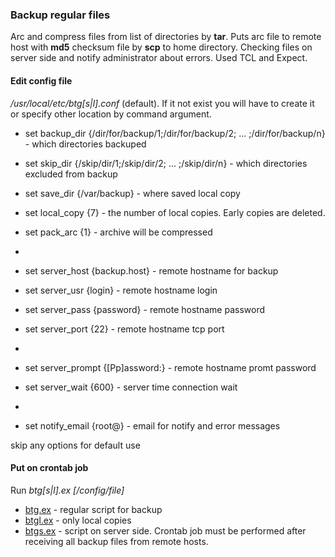 ### Backup regular files

Arc and compress files from list of directories by <b>tar</b>. Puts arc file to remote host with <b>md5</b> checksum file by <b>scp</b> to home directory. Checking files on server side and notify administrator about errors. Used TCL and Expect.

#### Edit config file 
<i>/usr/local/etc/btg[s|l].conf</i> (default). If it not exist you will have to create it or specify other location by command argument.

 - set backup_dir {/dir/for/backup/1;/dir/for/backup/2; ... ;/dir/for/backup/n} - which directories backuped
 - set skip_dir {/skip/dir/1;/skip/dir/2; ... ;/skip/dir/n} - which directories excluded from backup
 - set save_dir {/var/backup} - where saved local copy
 - set local_copy {7} - the number of local copies. Early copies are deleted.
 - set pack_arc {1} - archive will be compressed

-
 - set server_host {backup.host} - remote hostname for backup
 - set server_usr {login} - remote hostname login
 - set server_pass {password}  - remote hostname password
 - set server_port {22} - remote hostname tcp port

-
 - set server_prompt {[Pp]assword:} - remote hostname promt password
 - set server_wait {600} - server time connection wait

-
 - set notify_email {root@} - email for notify and error messages

skip any options for default use

#### Put on crontab job 

Run <i>btg[s|l].ex [/config/file]</i>

 - [btg.ex](btg.ex) - regular script for backup
 - [btgl.ex](btgl.ex) - only local copies
 - [btgs.ex](btgs.ex) - script on server side. Crontab job must be performed after receiving all backup files from remote hosts.

